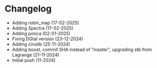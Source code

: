 # Changelog

- Adding robin_map (17-02-2025)
- Adding Spectra (17-02-2025)
- Adding ponca (02-01-2025)
- Fixing DGtal version (23-12-2024)
- Adding cinolib (25-11-2024)
- Adding boost, commit SHA instead of "master", upgrading stb from Lagrange (21-11-2024)
- Initial push (11-2024)